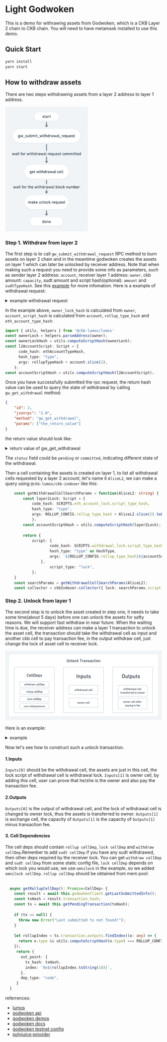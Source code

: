 # Light Godwoken

This is a demo for withrawing assets from Godwoken, which is a CKB Layer 2 chain to CKB chain. You will need to have metamask installed to use this demo.

## Quick Start

```sh
yarn install
yarn start
```

## How to withdraw assets

There are two steps withdrawing assets from a layer 2 address to layer 1 address. 

<img src="./image/withdraw.png" alt="withdraw" height="400"/>

### Step 1. Withdraw from layer 2

The first step is to call `gw_submit_withdrawal_request` RPC method to burn assets on layer 2 chain and in the meantime godwoken creates the assets on layer 1 which can later be unlocked by receiver address. Note that when making such a request you need to provide some info as parameters, such as sender layer 2 address: `account`, receiver layer 1 address: `owner`, ckb amount: `capacity`, sudt amount and script hash(optional): `amount` and `sudtTypeHash`. See this [example](https://github.com/classicalliu/gw-demos/blob/d2780e4c20824796f21a8277ea357dcce34c8e9f/src/withdrawal.ts?_pjax=%23js-repo-pjax-container%2C%20div%5Bitemtype%3D%22http%3A%2F%2Fschema.org%2FSoftwareSourceCode%22%5D%20main%2C%20%5Bdata-pjax-container%5D#L26-L126) for more infomation.  Here is a example of withdrawal request:

<details>
  <summary markdown="span">example withdrawal request</summary>

```json
{
    "raw": {
        "nonce": "0x2e",
        "capacity": "0x9502f9000", //amount of ckb to withdraw in shannon unit 
        "amount": "0x0",// amount of sUDT to withdraw, default to 0x0 if you don't need to withdraw sUDT
        "sudt_script_hash": "0x0000000000000000000000000000000000000000000000000000000000000000",// l1 sudt script hash, default to all zero if you don't need to withdraw sUDT
        "account_script_hash": "0x1ddfd18bee966192f8e35e8fbaaae93b88c476960754077d039cf1e56c633c22",// withdrawer layer 2 ckb account lock hash, layer 2 address -> layer 2 lock script -> lock hash
        "sell_amount": "0x0",
        "sell_capacity": "0x0",
        "owner_lock_hash": "0xfda77156f5ec403242a03875b2b29e14ba1c910b14a62fbe0baa3e367ae1f0a6",// owner ckb account lock hash, layer 1 address -> lock script -> lock hash
        "payment_lock_hash": "0x0000000000000000000000000000000000000000000000000000000000000000",
        "fee": {
            "sudt_id": "0x1",
            "amount": "0x0"
        }
    },
    "signature": "0x8109666e73e8e2ce0bc95d95e08a3a77844c9c5e8049882d863c765843f14af57107bf22c00bce8ea1e45cdbc85415d4f497061913bcbfa97258b2b27897a53a01"
}
```

</details>

In the example above, `owner_lock_hash` is calculated from `owner`, `account_script_hash` is calculated from `account`, `rollup_type_hash` and `eth_account_type_hash`: 

```ts
import { utils, helpers } from '@ckb-lumos/lumos'
const ownerLock = helpers.parseAddress(owner);
const ownerLockHash = utils.computeScriptHash(ownerLock);
const l2AccountScript: Script = {
      code_hash: ethAccountTypeHash,
      hash_type: "type",
      args: rollupTypeHash + account.slice(2),
    };
const accountScriptHash = utils.computeScriptHash(l2AccountScript);
```

Once you have successfully submitted the rpc request, the return hash value can be used to query the state of withdrawal by calling `gw_get_withdrawal` method:

```json
{
    "id": 2,
    "jsonrpc": "2.0",
    "method": "gw_get_withdrawal",
    "params": ["the_return_value"]
}
```

the return value should look like:

<details>
  <summary markdown="span">return value of gw_get_withdrawal</summary>
  
```json
{
    "jsonrpc": "2.0",
    "id": 2,
    "result": {
        "withdrawal": {
            "raw": {
                "nonce": "0x2e",
                "capacity": "0x9502f9000",
                "amount": "0x0",
                "sell_amount": "0x0",
                "sell_capacity": "0x0",
                "sudt_script_hash": "0x0000000000000000000000000000000000000000000000000000000000000000",
                "account_script_hash": "0x1ddfd18bee966192f8e35e8fbaaae93b88c476960754077d039cf1e56c633c22",
                "owner_lock_hash": "0xfda77156f5ec403242a03875b2b29e14ba1c910b14a62fbe0baa3e367ae1f0a6",
                "payment_lock_hash": "0x0000000000000000000000000000000000000000000000000000000000000000",
                "fee": {
                    "sudt_id": "0x1",
                    "amount": "0x0"
                }
            },
            "signature": "0x8109666e73e8e2ce0bc95d95e08a3a77844c9c5e8049882d863c765843f14af57107bf22c00bce8ea1e45cdbc85415d4f497061913bcbfa97258b2b27897a53a01"
        },
        "status": "committed"
    }
}
```

</details>  

The `status` field could be `pending` or `committed`, indicating different state of the withdrawal.

Then a cell containing the assets is created on layer 1, to list all withdrawal cells requested by a layer 2 account, let's name it `AliceL2`, we can make a query using `@ckb-lumos/ckb-indexer` like this:

```ts
    const getWithdrawalCellSearchParams = function(AliceL2: string) {
        const layer2Lock: Script = {
            code_hash: SCRIPTS.eth_account_lock.script_type_hash,
            hash_type: "type",
            args: ROLLUP_CONFIG.rollup_type_hash + AliceL2.slice(2).toLowerCase(),
            };
        const accountScriptHash = utils.computeScriptHash(layer2Lock);

        return {
            script: {
                    code_hash: SCRIPTS.withdrawal_lock.script_type_hash,
                    hash_type: "type" as HashType,
                    args: `${ROLLUP_CONFIG.rollup_type_hash}${accountScriptHash.slice(2)}`,
                },
                    script_type: "lock",
            };  
    }
    const searchParams = getWithdrawalCellSearchParams(AliceL2);
    const collector = ckbIndexer.collector({ lock: searchParams.script });
```

### Step 2. Unlock from layer 1

The second step is to unlock the asset created in step one, it needs to take some time(about 5 days) before one can unlock the assets for safty reasons. We will support fast withdraw in near future. When the waiting time is due, the receiver address can make a layer 1 transaction to unlock the asset cell, the transaction should take the withdrawal cell as input and another ckb cell  to pay transaction fee, in the output withdraw cell, just change the lock of asset cell to receiver lock.

![unlock](./image/unlock.png)

 Here is an example:
<details>
  <summary markdown="span">example</summary>
  
```json
{
    "version": "0x0",
    "cell_deps": [
        {// withdraw cell dep
            "out_point": {
                "tx_hash": "0xb4b07dcd1571ac18683b515ada40e13b99bd0622197b6817047adc9f407f4828",
                "index": "0x0"
            },
            "dep_type": "code"
        },
        {// rollup cell dep
            "out_point": {
                "tx_hash": "0x6ab0949b8ce8e7b268d12848c2668a049c3c0ac0d5e803311dd2512c96ce3072",
                "index": "0x0"
            },
            "dep_type": "code"
        },
        {// omni lock cell dep
            "out_point": {
                "tx_hash": "0x9154df4f7336402114d04495175b37390ce86a4906d2d4001cf02c3e6d97f39c",
                "index": "0x0"
            },
            "dep_type": "code"
        },
        {// secp256k1 cell dep
            "out_point": {
                "tx_hash": "0xf8de3bb47d055cdf460d93a2a6e1b05f7432f9777c8c474abf4eec1d4aee5d37",
                "index": "0x0"
            },
            "dep_type": "dep_group"
        }
    ],
    "header_deps": [],
    "inputs": [
        {// withdrawal cell
            "since": "0x0",
            "previous_output": {
                "index": "0x27",
                "tx_hash": "0xfd6b226ca0cf63860b6958b75c498d44d780b273b9a5dd5563925dfb99c7b2d8"
            }
        },
        {// owner cell
            "since": "0x0",
            "previous_output": {
                "index": "0x0",
                "tx_hash": "0xe68156b56efe7da6143a4f4c6b1fd6e57cad34d5677a3eb2ebe0ab4a5a8b8c07"
            }
        }
    ],
    "outputs": [
        {// with changing the lock of withdrawal cell to owner lock, the assets is unlocked by owner 
            "capacity": "0xba43b7400",
            "lock": {
                "code_hash": "0x79f90bb5e892d80dd213439eeab551120eb417678824f282b4ffb5f21bad2e1e",
                "hash_type": "type",
                "args": "0x01a08bcc398854db4eaffd9c28b881c65f91e3a28b00"
            },
            "type": null
        },
        {// owner cell exchange after paying tx fee
            "capacity": "0x95623ea60",
            "lock": {
                "code_hash": "0x79f90bb5e892d80dd213439eeab551120eb417678824f282b4ffb5f21bad2e1e",
                "hash_type": "type",
                "args": "0x01a08bcc398854db4eaffd9c28b881c65f91e3a28b00"
            }
        }
    ],
    "outputs_data": [
        "0x",
        "0x"
    ],
    "witnesses": [
        "0x1c000000100000001c0000001c000000080000000000000004000000",
        "..."
    ]
}
```

</details>

Now let's see how to construct such a unlock transaction.
#### 1.Inputs

`Inputs[0]` should be the withdrawal cell, the assets are just in this cell, the lock script of withdrawal cell is withdrawal lock. `Inputs[1]` is owner cell, by adding this cell, user can prove that he/she is the owner and also pay the transaction fee.

#### 2.Outputs

`Outputs[0]` is the output of withdrawal cell, and the lock of withdrawal cell is changed to owner lock, thus the assets is transferred to owner. `Outputs[1]` is exchange cell, the capacity of `Outputs[1]` is the capacity of `Outputs[1]` minus transaction fee.


#### 3. Cell Dependencies 

The cell deps should contain `rollup cellDep`, `lock cellDep` and `withdraw cellDep`.Remenber to add `sudt cellDep` if you have any sudt withdrawed, then other deps required by the receiver lock. You can get `withdraw cellDep` and `sudt cellDep` from some static config file, `lock cellDep` depends on which lock you would use, we use `omnilock` in the example, so we added `omnilock cellDep`.  `rollup cellDep` should be obtained from mem pool:

```ts

  async getRollupCellDep(): Promise<CellDep> {
    const result = await this.godwokenClient.getLastSubmittedInfo();
    const txHash = result.transaction_hash;
    const tx = await this.getPendingTransaction(txHash);

    if (tx == null) {
      throw new Error("Last submitted tx not found!");
    }

    let rollupIndex = tx.transaction.outputs.findIndex((o: any) => {
      return o.type && utils.computeScriptHash(o.type) === ROLLUP_CONFIG.rollup_type_hash;
    });
     return {
       out_point: {
         tx_hash: txHash,
         index: `0x${rollupIndex.toString(16)}`,
       },
       dep_type: "code",
     }
  }
```

referrences:

 - [lumos](https://github.com/nervosnetwork/lumos)
 - [godwoken api](https://github.com/nervosnetwork/godwoken-web3#godwoken-web3-api)
 - [godwoken demos](https://github.com/classicalliu/gw-demos)
 - [godwoken docs](https://github.com/nervosnetwork/godwoken/blob/develop/docs/RPC.md#method-gw_submit_withdrawal_request)
 - [godwoken testnet config](https://github.com/nervosnetwork/godwoken-public/blob/master/testnet/config/scripts-deploy-result.json)
 - [polyjuice-provider](https://github.com/nervosnetwork/polyjuice-provider/blob/main/docs/get-started.md)